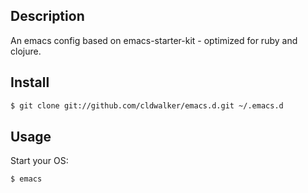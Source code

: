 ## Description
An emacs config based on emacs-starter-kit - optimized for ruby and clojure.

## Install

```sh
$ git clone git://github.com/cldwalker/emacs.d.git ~/.emacs.d
```

## Usage

Start your OS:

```
$ emacs
```
